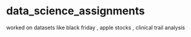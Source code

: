 # data_science_assignments
worked on datasets like black friday , apple stocks , clinical trail analysis

